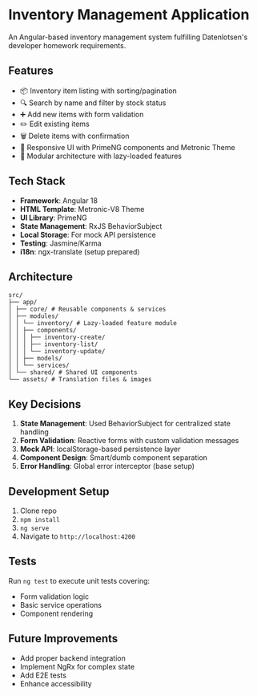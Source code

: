 # Inventory Management Application

An Angular-based inventory management system fulfilling Datenlotsen's developer homework requirements.

## Features
- 📦 Inventory item listing with sorting/pagination
- 🔍 Search by name and filter by stock status
- ➕ Add new items with form validation
- ✏️ Edit existing items
- 🗑️ Delete items with confirmation
- 📱 Responsive UI with PrimeNG components and Metronic Theme 
- 🧩 Modular architecture with lazy-loaded features

## Tech Stack
- **Framework**: Angular 18
- **HTML Template**: Metronic-V8 Theme
- **UI Library**: PrimeNG
- **State Management**: RxJS BehaviorSubject
- **Local Storage**: For mock API persistence
- **Testing**: Jasmine/Karma
- **i18n**: ngx-translate (setup prepared)

## Architecture

```
src/
├── app/
│ ├── core/ # Reusable components & services
│ ├── modules/
│ │ └── inventory/ # Lazy-loaded feature module
│ │ ├── components/
│ │ │ ├── inventory-create/
│ │ │ ├── inventory-list/
│ │ │ └── inventory-update/
│ │ ├── models/
│ │ └── services/
│ └── shared/ # Shared UI components
└── assets/ # Translation files & images
```

## Key Decisions
1. **State Management**: Used BehaviorSubject for centralized state handling
2. **Form Validation**: Reactive forms with custom validation messages
3. **Mock API**: localStorage-based persistence layer
4. **Component Design**: Smart/dumb component separation
5. **Error Handling**: Global error interceptor (base setup)

## Development Setup
1. Clone repo
2. `npm install`
3. `ng serve`
4. Navigate to `http://localhost:4200`

## Tests
Run `ng test` to execute unit tests covering:
- Form validation logic
- Basic service operations
- Component rendering

## Future Improvements
- Add proper backend integration
- Implement NgRx for complex state
- Add E2E tests
- Enhance accessibility
